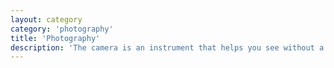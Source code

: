 ```yaml
---
layout: category
category: 'photography'
title: 'Photography'
description: 'The camera is an instrument that helps you see without a camera.'
---
```


